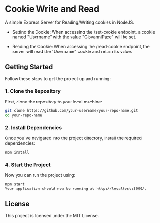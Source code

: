 # Cookie Write and Read
A simple Express Server for Reading/Writing cookies in NodeJS.
* Setting the Cookie:
When accessing the /set-cookie endpoint, a cookie named "Username" with the value "GiovanniPace" will be set.

* Reading the Cookie:
When accessing the /read-cookie endpoint, the server will read the "Username" cookie and return its value.



## Getting Started
Follow these steps to get the project up and running:

### 1. Clone the Repository
First, clone the repository to your local machine:

```bash
git clone https://github.com/your-username/your-repo-name.git
cd your-repo-name
```
### 2. Install Dependencies
Once you've navigated into the project directory, install the required dependencies:
```bash
npm install
```
### 4. Start the Project
Now you can run the project using:
```bash
npm start
Your application should now be running at http://localhost:3000/.
```

## License
This project is licensed under the MIT License.